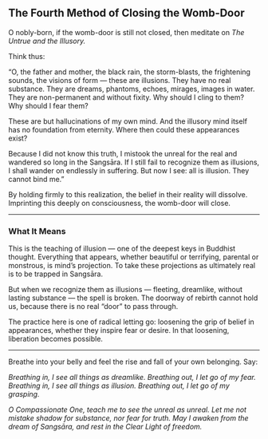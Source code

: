 ## The Fourth Method of Closing the Womb-Door

O nobly-born, if the womb-door is still not closed, then meditate on *The Untrue and the Illusory.*

Think thus:

“O, the father and mother, the black rain, the storm-blasts, the frightening sounds, the visions of form — these are illusions. They have no real substance. They are dreams, phantoms, echoes, mirages, images in water. They are non-permanent and without fixity. Why should I cling to them? Why should I fear them?

These are but hallucinations of my own mind. And the illusory mind itself has no foundation from eternity. Where then could these appearances exist?

Because I did not know this truth, I mistook the unreal for the real and wandered so long in the Sangsāra. If I still fail to recognize them as illusions, I shall wander on endlessly in suffering. But now I see: all is illusion. They cannot bind me.”

By holding firmly to this realization, the belief in their reality will dissolve. Imprinting this deeply on consciousness, the womb-door will close.

---

### What It Means

This is the teaching of illusion — one of the deepest keys in Buddhist thought. Everything that appears, whether beautiful or terrifying, parental or monstrous, is mind’s projection. To take these projections as ultimately real is to be trapped in Sangsāra.

But when we recognize them as illusions — fleeting, dreamlike, without lasting substance — the spell is broken. The doorway of rebirth cannot hold us, because there is no real “door” to pass through.

The practice here is one of radical letting go: loosening the grip of belief in appearances, whether they inspire fear or desire. In that loosening, liberation becomes possible.

---

Breathe into your belly and feel the rise and fall of your own belonging. Say:

*Breathing in, I see all things as dreamlike.
Breathing out, I let go of my fear.
Breathing in, I see all things as illusion.
Breathing out, I let go of my grasping.*

*O Compassionate One,
teach me to see the unreal as unreal.
Let me not mistake shadow for substance,
nor fear for truth.
May I awaken from the dream of Sangsāra,
and rest in the Clear Light of freedom.*

